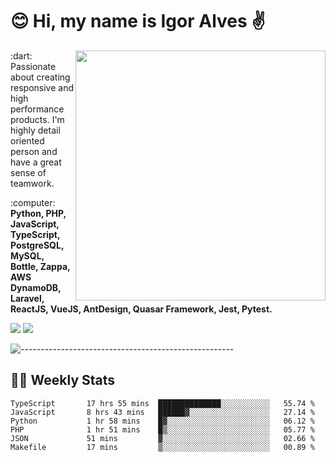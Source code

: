 # :blush: Hi, my name is Igor Alves :v:

<img src="https://github-readme-stats.vercel.app/api?username=iguit0&show_icons=true&include_all_commits=true&count_private=true&theme=dark" min-width="400px" max-width="400px" width="400px" align="right" />

<p align="left"> 
  :dart: Passionate about creating responsive and high performance products.
  I'm highly detail oriented person and have a great sense of teamwork.
</p>

<p align="left">
  :computer: <strong>Python, PHP, JavaScript, TypeScript, PostgreSQL, MySQL, Bottle, Zappa, AWS DynamoDB, Laravel, ReactJS, VueJS, AntDesign, Quasar Framework, Jest, Pytest.</strong>
</p>

<p align="left">
  <a href="https://www.linkedin.com/in/igor-lucio-alves" target="_blank" rel="noopener noreferrer" alt="LinkedIn">
  <img src="https://img.shields.io/badge/LinkedIn-0077B5?style=for-the-badge&logo=linkedin&logoColor=white" /></a>

  <a href="https://t.me/iguit0" target="_blank" rel="noopener noreferrer" alt="Telegram">
  <img src="https://img.shields.io/badge/Telegram-2CA5E0?style=for-the-badge&logo=telegram&logoColor=white" /></a>
</p>

![-----------------------------------------------------](https://raw.githubusercontent.com/andreasbm/readme/master/assets/lines/aqua.png)

## :man_technologist: Weekly Stats
<!--START_SECTION:waka-->

```text
TypeScript       17 hrs 55 mins  ██████████████░░░░░░░░░░░   55.74 %
JavaScript       8 hrs 43 mins   ██████▓░░░░░░░░░░░░░░░░░░   27.14 %
Python           1 hr 58 mins    █▓░░░░░░░░░░░░░░░░░░░░░░░   06.12 %
PHP              1 hr 51 mins    █▒░░░░░░░░░░░░░░░░░░░░░░░   05.77 %
JSON             51 mins         ▓░░░░░░░░░░░░░░░░░░░░░░░░   02.66 %
Makefile         17 mins         ▒░░░░░░░░░░░░░░░░░░░░░░░░   00.89 %
```

<!--END_SECTION:waka-->

